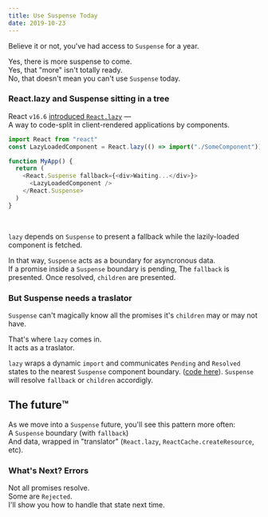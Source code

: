 ```yaml
---
title: Use Suspense Today
date: 2019-10-23
---
```


Believe it or not, you've had access to `Suspense` for a year.

Yes, there is more suspense to come.  
Yes, that "more" isn't totally ready.  
No, that doesn't mean you can't use `Suspense` today.

### React.lazy and Suspense sitting in a tree

React `v16.6` [introduced `React.lazy`](https://reactjs.org/blog/2018/10/23/react-v-16-6.html#reactlazy-code-splitting-with-suspense) —  
A way to code-split in client-rendered applications by components.

```js
import React from "react"
const LazyLoadedComponent = React.lazy(() => import("./SomeComponent"))

function MyApp() {
  return (
    <React.Suspense fallback={<div>Waiting...</div>}>
      <LazyLoadedComponent />
    </React.Suspense>
  )
}
```

<br />

`lazy` depends on `Suspense` to present a fallback while the lazily-loaded component is fetched.

In that way, `Suspense` acts as a boundary for asyncronous data.  
If a promise inside a `Suspense` boundary is pending,
The `fallback` is presented.
Once resolved, `children` are presented.

### But Suspense needs a traslator

`Suspense` can't magically know all the promises it's `children` may or may not have.

That's where `lazy` comes in.  
It acts as a traslator.

`lazy` wraps a dynamic `import` and communicates `Pending` and `Resolved` states to the nearest `Suspense` component boundary.
([code here](https://github.com/facebook/react/blob/master/packages/shared/ReactLazyComponent.js)).
`Suspense` will resolve `fallback` or `children` accordigly.

## The future™️

As we move into a `Suspense` future, you'll see this pattern more often:  
A `Suspense` boundary (with `fallback`)  
And data, wrapped in "translator" (`React.lazy`, `ReactCache.createResource`, etc).

### What's Next? Errors

Not all promises resolve.  
Some are `Rejected`.  
I'll show you how to handle that state next time.
